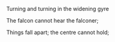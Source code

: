 Turning and turning in the widening gyre

The falcon cannot hear the falconer;

Things fall apart; the centre cannot hold;

